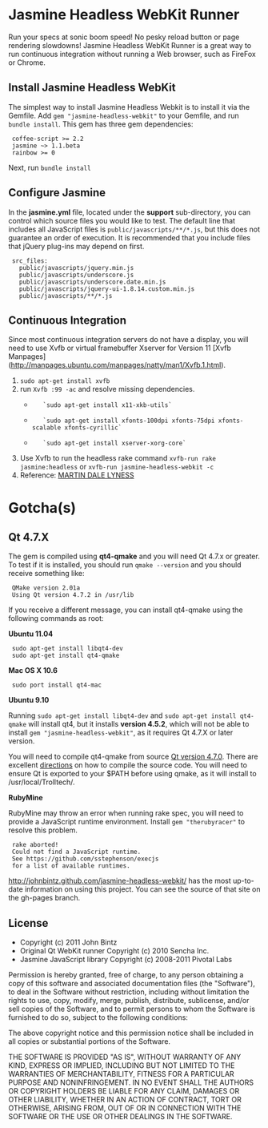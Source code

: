 # Jasmine Headless WebKit Runner

Run your specs at sonic boom speed! No pesky reload button or page rendering slowdowns! Jasmine
Headless WebKit Runner is a great way to run continuous integration without running a Web browser,
such as FireFox or Chrome.

## Install Jasmine Headless WebKit
The simplest way to install Jasmine Headless Webkit is to install it via the Gemfile.
Add `gem "jasmine-headless-webkit"` to your Gemfile, and run `bundle install`. This gem has three gem dependencies:

     coffee-script >= 2.2
     jasmine ~> 1.1.beta
     rainbow >= 0

Next, run `bundle install`

## Configure Jasmine

In the **jasmine.yml** file, located under the **support** sub-directory, you can control
which source files you would like to test. The default line that includes all JavaScript
files is `public/javascripts/**/*.js`, but this does not guarantee an order of execution.
It is recommended that you include files that jQuery plug-ins may depend on first.

     src_files:
       public/javascripts/jquery.min.js
       public/javascripts/underscore.js
       public/javascripts/underscore.date.min.js
       public/javascripts/jquery-ui-1.8.14.custom.min.js
       public/javascripts/**/*.js

## Continuous Integration

Since most continuous integration servers do not have a display, you will need to use
Xvfb or virtual framebuffer Xserver for Version 11 [Xvfb Manpages]
(http://manpages.ubuntu.com/manpages/natty/man1/Xvfb.1.html).

1.  `sudo apt-get install xvfb`
2.  run `Xvfb :99 -ac` and resolve missing dependencies.
     *        `sudo apt-get install x11-xkb-utils`
     *        `sudo apt-get install xfonts-100dpi xfonts-75dpi xfonts-scalable xfonts-cyrillic`
     *        `sudo apt-get install xserver-xorg-core`
3. Use Xvfb to run the headless rake command `xvfb-run rake jasmine:headless` or `xvfb-run jasmine-headless-webkit -c`
4. Reference: [MARTIN DALE LYNESS](http://blog.martin-lyness.com/archives/installing-xvfb-on-ubuntu-9-10-karmic-koala)

# Gotcha(s)

## Qt 4.7.X

The gem is compiled using **qt4-qmake** and you will need Qt 4.7.x or greater.
To test if it is installed, you should run `qmake --version` and you should
receive something like:

     QMake version 2.01a
     Using Qt version 4.7.2 in /usr/lib

If you receive a different message, you can install qt4-qmake using the following commands as root:

**Ubuntu 11.04**

     sudo apt-get install libqt4-dev
     sudo apt-get install qt4-qmake

**Mac OS X 10.6**

     sudo port install qt4-mac

**Ubuntu 9.10**

Running `sudo apt-get install libqt4-dev` and `sudo apt-get install qt4-qmake` will install qt4,
but it installs **version 4.5.2**, which will not be able to install
`gem "jasmine-headless-webkit"`, as it requires Qt 4.7.X or later version.

You will need to compile qt4-qmake from source
[Qt version 4.7.0](http://get.qt.nokia.com/qt/source/qt-everywhere-opensource-src-4.7.0.tar.gz).
There are excellent [directions](http://doc.qt.nokia.com/latest/install-x11.html) on how to compile
the source code. You will need to ensure Qt is exported to your $PATH before using qmake, as it will
install to /usr/local/Trolltech/.

**RubyMine**

RubyMine may throw an error when running rake spec, you will need to provide a
JavaScript runtime environment. Install `gem "therubyracer"` to resolve this problem.

     rake aborted!
     Could not find a JavaScript runtime.
     See https://github.com/sstephenson/execjs
     for a list of available runtimes.

http://johnbintz.github.com/jasmine-headless-webkit/ has the most up-to-date information on using
this project. You can see the source of that site on the gh-pages branch.

## License

* Copyright (c) 2011 John Bintz
* Original Qt WebKit runner Copyright (c) 2010 Sencha Inc.
* Jasmine JavaScript library Copyright (c) 2008-2011 Pivotal Labs

Permission is hereby granted, free of charge, to any person obtaining a copy
of this software and associated documentation files (the "Software"), to deal
in the Software without restriction, including without limitation the rights
to use, copy, modify, merge, publish, distribute, sublicense, and/or sell
copies of the Software, and to permit persons to whom the Software is
furnished to do so, subject to the following conditions:

The above copyright notice and this permission notice shall be included in
all copies or substantial portions of the Software.

THE SOFTWARE IS PROVIDED "AS IS", WITHOUT WARRANTY OF ANY KIND, EXPRESS OR
IMPLIED, INCLUDING BUT NOT LIMITED TO THE WARRANTIES OF MERCHANTABILITY,
FITNESS FOR A PARTICULAR PURPOSE AND NONINFRINGEMENT. IN NO EVENT SHALL THE
AUTHORS OR COPYRIGHT HOLDERS BE LIABLE FOR ANY CLAIM, DAMAGES OR OTHER
LIABILITY, WHETHER IN AN ACTION OF CONTRACT, TORT OR OTHERWISE, ARISING FROM,
OUT OF OR IN CONNECTION WITH THE SOFTWARE OR THE USE OR OTHER DEALINGS IN
THE SOFTWARE.


